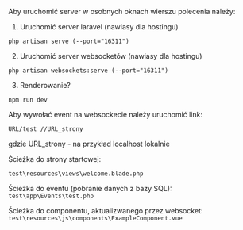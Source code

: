 Aby uruchomić server w osobnych oknach wierszu polecenia należy:
1. Uruchomić server laravel (nawiasy dla hostingu)
```
php artisan serve (--port="16311")
```
2. Uruchomić server websocketów (nawiasy dla hostingu)
```
php artisan websockets:serve (--port="16311")
```
3. Renderowanie?
```
npm run dev
```


Aby wywołać event na websockecie należy uruchomić link:
```
URL/test //URL_strony
``` 
gdzie URL_strony - na przykład localhost lokalnie


Ścieżka do strony startowej:
```
test\resources\views\welcome.blade.php 
```

Ścieżka do eventu (pobranie danych z bazy SQL):
``` test\app\Events\test.php ``` 

Ścieżka do componentu, aktualizwanego przez websocket:
```test\resources\js\components\ExampleComponent.vue ```
